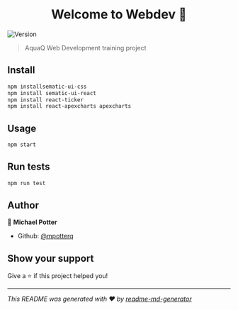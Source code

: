 <h1 align="center">Welcome to Webdev 👋</h1>
<p>
  <img alt="Version" src="https://img.shields.io/badge/version-0.1.0-blue.svg?cacheSeconds=2592000" />
</p>

> AquaQ Web Development training project

## Install

```sh
npm installsematic-ui-css
npm install sematic-ui-react
npm install react-ticker
npm install react-apexcharts apexcharts
```

## Usage

```sh
npm start
```

## Run tests

```sh
npm run test
```

## Author

👤 **Michael Potter**

* Github: [@mpotterq](https://github.com/mpotterq)

## Show your support

Give a ⭐️ if this project helped you!

***
_This README was generated with ❤️ by [readme-md-generator](https://github.com/kefranabg/readme-md-generator)_
